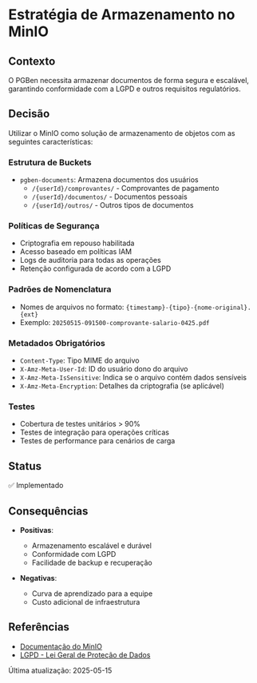 # Estratégia de Armazenamento no MinIO

## Contexto
O PGBen necessita armazenar documentos de forma segura e escalável, garantindo conformidade com a LGPD e outros requisitos regulatórios.

## Decisão
Utilizar o MinIO como solução de armazenamento de objetos com as seguintes características:

### Estrutura de Buckets
- `pgben-documents`: Armazena documentos dos usuários
  - `/{userId}/comprovantes/` - Comprovantes de pagamento
  - `/{userId}/documentos/` - Documentos pessoais
  - `/{userId}/outros/` - Outros tipos de documentos

### Políticas de Segurança
- Criptografia em repouso habilitada
- Acesso baseado em políticas IAM
- Logs de auditoria para todas as operações
- Retenção configurada de acordo com a LGPD

### Padrões de Nomenclatura
- Nomes de arquivos no formato: `{timestamp}-{tipo}-{nome-original}.{ext}`
- Exemplo: `20250515-091500-comprovante-salario-0425.pdf`

### Metadados Obrigatórios
- `Content-Type`: Tipo MIME do arquivo
- `X-Amz-Meta-User-Id`: ID do usuário dono do arquivo
- `X-Amz-Meta-IsSensitive`: Indica se o arquivo contém dados sensíveis
- `X-Amz-Meta-Encryption`: Detalhes da criptografia (se aplicável)

### Testes
- Cobertura de testes unitários > 90%
- Testes de integração para operações críticas
- Testes de performance para cenários de carga

## Status
✅ Implementado

## Consequências
- **Positivas**:
  - Armazenamento escalável e durável
  - Conformidade com LGPD
  - Facilidade de backup e recuperação

- **Negativas**:
  - Curva de aprendizado para a equipe
  - Custo adicional de infraestrutura

## Referências
- [Documentação do MinIO](https://min.io/docs/minio/linux/index.html)
- [LGPD - Lei Geral de Proteção de Dados](https://www.gov.br/cidadania/pt-br/acesso-a-informacao/lgpd)

Última atualização: 2025-05-15